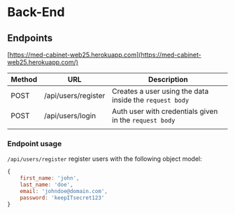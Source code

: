 # Back-End

## Endpoints

[https://med-cabinet-web25.herokuapp.com](https://med-cabinet-web25.herokuapp.com/)

| Method | URL                 | Description                                             |
| ------ | ------------------- | ------------------------------------------------------- |
| POST   | /api/users/register | Creates a user using the data inside the `request body` |
| POST   | /api/users/login    | Auth user with credentials given in the `request body`  |
|        |                     |                                                         |

### Endpoint usage

`/api/users/register` register users with the following object model:

```javascript
{
    first_name: 'john',
    last_name: 'doe',
    email: 'johndoe@domain.com',
    password: 'keepITsecret123'
}
```
